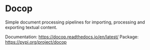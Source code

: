 # Docop

Simple document processing pipelines for importing, processing and exporting textual content.

Documentation: https://docop.readthedocs.io/en/latest/
Package: https://pypi.org/project/docop
